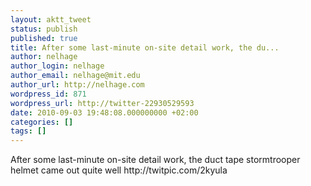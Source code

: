 ```yaml
---
layout: aktt_tweet
status: publish
published: true
title: After some last-minute on-site detail work, the du...
author: nelhage
author_login: nelhage
author_email: nelhage@mit.edu
author_url: http://nelhage.com
wordpress_id: 871
wordpress_url: http://twitter-22930529593
date: 2010-09-03 19:48:08.000000000 +02:00
categories: []
tags: []
---
```

After some last-minute on-site detail work, the duct tape stormtrooper helmet came out quite well http:&#47;&#47;twitpic.com&#47;2kyula
